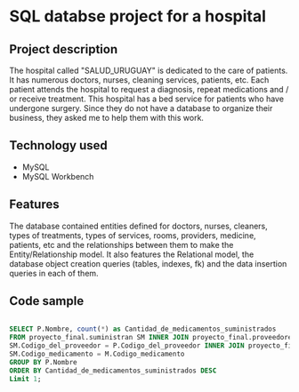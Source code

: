 # SQL databse project for a hospital
## Project description 
The hospital called "SALUD_URUGUAY" is dedicated to the care of patients.
It has numerous doctors, nurses, cleaning services, patients, etc.
Each patient attends the hospital to request a diagnosis, repeat medications and / or receive treatment. This hospital has a bed service for patients who have undergone surgery.
Since they do not have a database to organize their business, they asked me to help them with this work.

## Technology used
* MySQL
* MySQL Workbench

## Features
The database contained entities defined for doctors, nurses, cleaners, types of treatments, types of services, rooms, providers, medicine, patients, etc and the relationships between them to make the Entity/Relationship model. 
It also features the Relational model, the database object creation queries (tables, indexes, fk) and the data insertion queries in each of them.

## Code sample
```sql query: The supplier that supplied the most drugs to the hopsital

SELECT P.Nombre, count(*) as Cantidad_de_medicamentos_suministrados
FROM proyecto_final.suministran SM INNER JOIN proyecto_final.proveedores as P ON
SM.Codigo_del_proveedor = P.Codigo_del_proveedor INNER JOIN proyecto_final.medicamentos as M ON
SM.Codigo_medicamento = M.Codigo_medicamento
GROUP BY P.Nombre
ORDER BY Cantidad_de_medicamentos_suministrados DESC
Limit 1;

```


